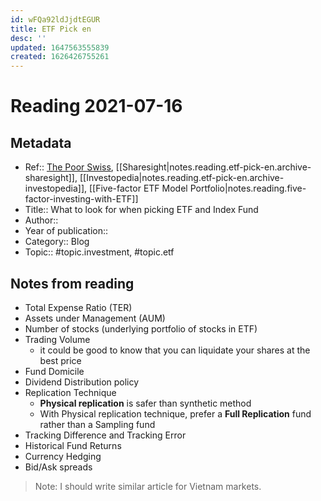 ```yaml
---
id: wFQa92ldJjdtEGUR
title: ETF Pick en
desc: ''
updated: 1647563555839
created: 1626426755261
---
```

# Reading 2021-07-16

## Metadata

- Ref:: [The Poor Swiss](https://thepoorswiss.com/how-to-choose-index-fund-etf/), [[Sharesight|notes.reading.etf-pick-en.archive-sharesight]], [[Investopedia|notes.reading.etf-pick-en.archive-investopedia]], [[Five-factor ETF Model Portfolio|notes.reading.five-factor-investing-with-ETF]]
- Title:: What to look for when picking ETF and Index Fund
- Author:: 
- Year of publication:: 
- Category:: Blog
- Topic:: #topic.investment, #topic.etf

## Notes from reading

- Total Expense Ratio (TER)
- Assets under Management (AUM)
- Number of stocks (underlying portfolio of stocks in ETF)
- Trading Volume
    - it could be good to know that you can liquidate your shares at the best price
- Fund Domicile
- Dividend Distribution policy
- Replication Technique
    - **Physical replication** is safer than synthetic method
    - With Physical replication technique, prefer a **Full Replication** fund rather than a Sampling fund
- Tracking Difference and Tracking Error
- Historical Fund Returns
- Currency Hedging
- Bid/Ask spreads

> Note: I should write similar article for Vietnam markets.
